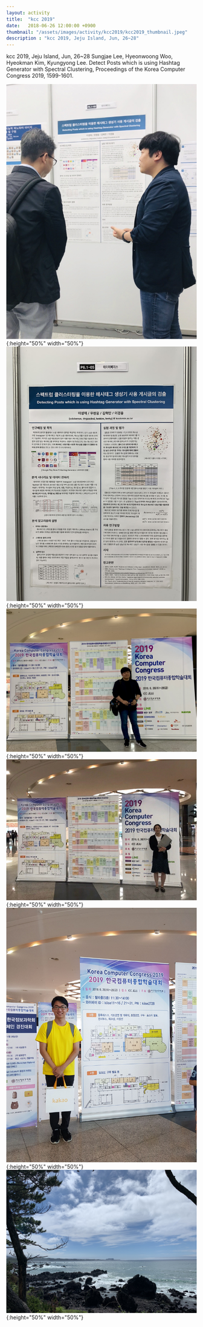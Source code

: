 ```yaml
---
layout: activity
title:  "kcc 2019"
date:   2018-06-26 12:00:00 +0900
thumbnail: "/assets/images/activity/kcc2019/kcc2019_thumbnail.jpeg"
description : "kcc 2019, Jeju Island, Jun, 26~28"
---
```


kcc 2019, Jeju Island, Jun, 26~28
Sungjae Lee, Hyeonwoong Woo, Hyeokman Kim, Kyungyong Lee. Detect Posts which is using
Hashtag Generator with Spectral Clustering, Proceedings of the Korea Computer Congress 2019,
1599-1601.

![](/assets/images/activity/kcc2019/kcc.jpeg){:height="50%" width="50%"}
![](/assets/images/activity/kcc2019/kcc2.jpeg){:height="50%" width="50%"}
![](/assets/images/activity/kcc2019/kcc3.jpeg){:height="50%" width="50%"}
![](/assets/images/activity/kcc2019/kcc4.jpeg){:height="50%" width="50%"}
![](/assets/images/activity/kcc2019/kcc5.jpeg){:height="50%" width="50%"}
![](/assets/images/activity/kcc2019/kcc6.jpeg){:height="50%" width="50%"}
